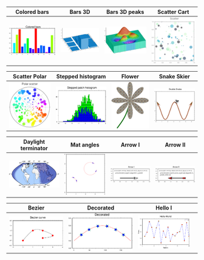 
| Colored bars  | Bars 3D   | Bars 3D peaks | Scatter Cart  |
|:-------------:|:---------:|:-------------:|:-------------:|
|[![](scripts_agu/figs/colored_bars.png)](scripts_agu/colored_bars.md) | [![](scripts_agu/figs/bars_3D.png)](scripts_agu/bars_3D.md) | [![](scripts_agu/figs/bars3_peaks.png)](scripts_agu/bars3_peaks.md) | [![](scripts_agu/figs/scatter_cart.png)](scripts_agu/scatter_cart.md) |


| Scatter Polar | Stepped histogram | Flower       | Snake Skier |
|:-------------:|:-----------------:|:------------:|:-----------:|
| [![](scripts_agu/figs/scatter_polar.png)](scripts_agu/scatter_polar.md) | [![](scripts_agu/figs/histo_step.png)](scripts_agu/histo_step.md) | [![](scripts_agu/figs/flower.png)](scripts_agu/flower.md) | [![](scripts_agu/figs/snake.png)](scripts_agu/snake.md) |


| Daylight terminator | Mat angles | Arrow I  | Arrow II |
|:-------------:|:-------------:|:-------------:|:-------------:|
| [![](scripts_agu/figs/solar.png)](scripts_agu/solar.md) | [![](scripts_agu/figs/matangles.png)](scripts_agu/matangles.md) | [![](scripts_agu/figs/arrows_I.png)](scripts_agu/arrows_I.md) | [![](scripts_agu/figs/arrows_II.png)](scripts_agu/arrows_II.md) |

| Bezier | Decorated | Hello I  |  |
|:-------------:|:-------------:|:-------------:|:-------------:|
| [![](scripts_agu/figs/bezier.png)](scripts_agu/bezier.md) | [![](scripts_agu/figs/decorated_I.png)](scripts_agu/decorated_I.md) | [![](scripts_agu/figs/hello_I.png)](scripts_agu/hello_I.md) |  |